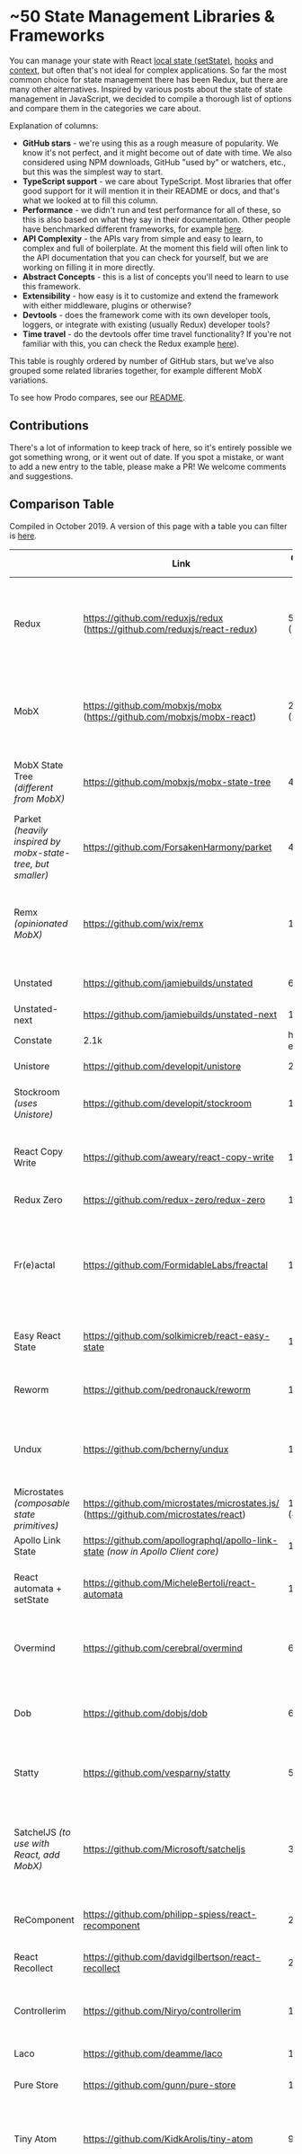 # ~50 State Management Libraries & Frameworks

You can manage your state with React [local state (setState)](https://reactjs.org/docs/state-and-lifecycle.html#adding-local-state-to-a-class), [hooks](https://reactjs.org/docs/hooks-intro.html) and [context](https://reactjs.org/docs/context.html), but often that's not ideal for complex applications. So far the most common choice for state management there has been Redux, but there are many other alternatives. Inspired by various posts about the state of state management in JavaScript, we decided to compile a thorough list of options and compare them in the categories we care about.

Explanation of columns:

- **GitHub stars** - we're using this as a rough measure of popularity. We know it's not perfect, and it might become out of date with time. We also considered using NPM downloads, GitHub "used by" or watchers, etc., but this was the simplest way to start.
- **TypeScript support** - we care about TypeScript. Most libraries that offer good support for it will mention it in their README or docs, and that's what we looked at to fill this column.
- **Performance** - we didn't run and test performance for all of these, so this is also based on what they say in their documentation. Other people have benchmarked different frameworks, for example [here](https://krausest.github.io/js-framework-benchmark/current.html).
- **API Complexity** - the APIs vary from simple and easy to learn, to complex and full of boilerplate. At the moment this field will often link to the API documentation that you can check for yourself, but we are working on filling it in more directly.
- **Abstract Concepts** - this is a list of concepts you'll need to learn to use this framework.
- **Extensibility** - how easy is it to customize and extend the framework with either middleware, plugins or otherwise?
- **Devtools** - does the framework come with its own developer tools, loggers, or integrate with existing (usually Redux) developer tools?
- **Time travel** - do the devtools offer time travel functionality? If you're not familiar with this, you can check the Redux example [here](https://medium.com/the-web-tub/time-travel-in-react-redux-apps-using-the-redux-devtools-5e94eba5e7c0)).

This table is roughly ordered by number of GitHub stars, but we’ve also grouped some related libraries together, for example different MobX variations.

To see how Prodo compares, see our [README](https://github.com/prodo-dev/prodo).

## Contributions

There's a lot of information to keep track of here, so it's entirely possible we got something wrong, or it went out of date. If you spot a mistake, or want to add a new entry to the table, please make a PR! We welcome comments and suggestions.

## Comparison Table

Compiled in October 2019. A version of this page with a table you can filter is [here](https://prodo-dev.github.io/state-management/).

|                                                             | Link                                                                                  | GitHub Stars   | TypeScript support                                                                                                                                                        | Performance                                                                                                                                                                                                                    | API Complexity                                                                                           | Abstract concepts                                                                         | Extensibility            | Devtools                                                              | Time travel |
| ----------------------------------------------------------- | ------------------------------------------------------------------------------------- | -------------- | ------------------------------------------------------------------------------------------------------------------------------------------------------------------------- | ------------------------------------------------------------------------------------------------------------------------------------------------------------------------------------------------------------------------------ | -------------------------------------------------------------------------------------------------------- | ----------------------------------------------------------------------------------------- | ------------------------ | --------------------------------------------------------------------- | ----------- |
| Redux                                                       | https://github.com/reduxjs/redux (https://github.com/reduxjs/react-redux)             | 51k (18.2k)    | https://redux.js.org/recipes/usage-with-typescript#usage-with-typescript (yes, but adds a fair bit of boilerplate/effort)                                                 | https://redux.js.org/faq/performance                                                                                                                                                                                           | https://redux.js.org/api/api-reference                                                                   | actions, action creators, reducers, store, dispatch, thunk, saga, observable…             | Middleware               | https://github.com/reduxjs/redux-devtools                             | yes         |
| MobX                                                        | https://github.com/mobxjs/mobx (https://github.com/mobxjs/mobx-react)                 | 20.7k (3.9k)   | not mentioned                                                                                                                                                             | Not discussed much in docs; a bit worse than Redux in https://krausest.github.io/js-framework-benchmark/current.html (looking at react-mobx, not mobx-jsx)                                                                     | https://mobx.js.org/refguide/api.html                                                                    | decorators, observable state, computed values, reactions, actions                         | not mentioned            | https://github.com/mobxjs/mobx-devtools                               | no          |
| MobX State Tree _(different from MobX)_                     | https://github.com/mobxjs/mobx-state-tree                                             | 4.8k           | “Typescript typings are included in the packages.”                                                                                                                        | "If you have a performance critical application that handles a huge amount of mutable data, you will probably be better off by using 'raw' MobX…”                                                                              | https://github.com/mobxjs/mobx-state-tree#api-overview                                                   | tree, node, type, state, model, actions, views                                            | Middleware               | Supports MobX DevTools, Reactotron or Redux                           | yes         |
| Parket _(heavily inspired by mobx-state-tree, but smaller)_ | https://github.com/ForsakenHarmony/parket                                             | 408            | not mentioned                                                                                                                                                             | not mentioned                                                                                                                                                                                                                  |                                                                                                          | proxies, symbols, decorators, observe, connect, unistore                                  | not mentioned            | no                                                                    | no          |
| Remx _(opinionated MobX)_                                   | https://github.com/wix/remx                                                           | 113            | not mentioned                                                                                                                                                             | talks about MobX but not specifically this library                                                                                                                                                                             | https://github.com/wix/remx#api                                                                          | implements redux (flux) architecture in MobX, state, getters, setters, connect            | want to avoid middleware | maybe MobX? + logger/debugger                                         | no          |
| Unstated                                                    | https://github.com/jamiebuilds/unstated                                               | 6.9k           | not mentioned much, some types exist                                                                                                                                      | not mentioned                                                                                                                                                                                                                  | “Simple”                                                                                                 | container, subscribe, provider                                                            | not mentioned            | debugger: https://github.com/sindresorhus/unstated-debug              | no          |
| Unstated-next                                               | https://github.com/jamiebuilds/unstated-next                                          | 1.5k           | written in typescript                                                                                                                                                     | Claims to be faster than Redux in the docs                                                                                                                                                                                     | Based on hooks, so should be easy to learn                                                               | container, hooks                                                                          | not mentioned            | no?                                                                   | no          |
| Constate                                                    | 2.1k                                                                                  | has an example | not mentioned                                                                                                                                                             | Simple (https://github.com/diegohaz/constate#api)                                                                                                                                                                              | hooks, context                                                                                           | not mentioned                                                                             | no                       | no                                                                    |
| Unistore                                                    | https://github.com/developit/unistore                                                 | 2.6k           | not mentioned                                                                                                                                                             | not mentioned                                                                                                                                                                                                                  | https://github.com/developit/unistore#api                                                                | store, actions                                                                            | not mentioned            | Supports Redux devtools extension                                     | ?           |
| Stockroom _(uses Unistore)_                                 | https://github.com/developit/stockroom                                                | 1.6k           | not mentioned                                                                                                                                                             | not mentioned much (performance demo)                                                                                                                                                                                          | https://github.com/developit/stockroom#api                                                               | unistore, worker, stockroom module                                                        | not mentioned            | no (although can use Redux devtools extension for Unistore?)          | no          |
| React Copy Write                                            | https://github.com/aweary/react-copy-write                                            | 1.8k           | not mentioned                                                                                                                                                             | not mentioned                                                                                                                                                                                                                  |                                                                                                          | immer, immutable state, mutate, optimized selector                                        | not mentioned            | no                                                                    | no          |
| Redux Zero                                                  | https://github.com/redux-zero/redux-zero                                              | 1.8k           | https://github.com/redux-zero/redux-zero#typescript                                                                                                                       | not mentioned                                                                                                                                                                                                                  |                                                                                                          | store, actions, no reducers                                                               | Middleware               | Yes + integrates with Redux DevTools                                  | ?           |
| Fr(e)actal                                                  | https://github.com/FormidableLabs/freactal                                            | 1.7k           | not mentioned                                                                                                                                                             | not mentioned                                                                                                                                                                                                                  | https://github.com/FormidableLabs/freactal#api-documentation                                             | provideState, injectState, effects, intermediate state, computed values, multiple states  | not mentioned            | no                                                                    | no          |
| Easy React State                                            | https://github.com/solkimicreb/react-easy-state                                       | 1.6k           | not mentioned                                                                                                                                                             | "It performs a bit better than MobX and similarly to Redux.” (https://github.com/krausest/js-framework-benchmark)                                                                                                              |                                                                                                          | store, view                                                                               | not mentioned            | no                                                                    | no          |
| Reworm                                                      | https://github.com/pedronauck/reworm                                                  | 1.4k           | has typings                                                                                                                                                               | not mentioned                                                                                                                                                                                                                  | Simple https://github.com/pedronauck/reworm)                                                             | provider, get & set, selector, subscribe                                                  | not mentioned            | no                                                                    | no          |
| Undux                                                       | https://github.com/bcherny/undux                                                      | 1.3k           | “Complete type-safety, no exceptions”                                                                                                                                     | not mentioned                                                                                                                                                                                                                  | Simple (get, set)                                                                                        | store, container, effects, subscriptions = Rx observables                                 | Plugins                  | Logger + Supports Redux DevTools extension                            | yes         |
| Microstates _(composable state primitives)_                 | https://github.com/microstates/microstates.js/ (https://github.com/microstates/react) | 1.3k (45)      | (different composable / transpilation free type system)                                                                                                                   | not mentioned                                                                                                                                                                                                                  |                                                                                                          | microstates, transitions, state machines                                                  | not mentioned            | no                                                                    | no          |
| Apollo Link State                                           | https://github.com/apollographql/apollo-link-state _(now in Apollo Client core)_      | 1.4k           | Apollo provides tools to generate types                                                                                                                                   |                                                                                                                                                                                                                                |                                                                                                          |                                                                                           |                          | https://github.com/apollographql/apollo-client-devtools               | no          |
| React automata + setState                                   | https://github.com/MicheleBertoli/react-automata                                      | 1.2k           | not mentioned                                                                                                                                                             | not mentioned                                                                                                                                                                                                                  | https://github.com/MicheleBertoli/react-automata#api                                                     | state machines, xstate, transition, Action, State                                         | not mentioned            | Can connect to Redux DevTools Extension (if using with Redux?)        | ?           |
| Overmind                                                    | https://github.com/cerebral/overmind                                                  | 680            | "Overmind is written in Typescript and it is written with a focus on you dedicating as little time as possible to help Typescript understand what your app is all about.” | (they don’t talk about perfomance much)                                                                                                                                                                                        | https://overmindjs.org/api/action?view=react&typescript=false                                            | state, actions, effects, operators                                                        | not mentioned            | yes                                                                   | no          |
| Dob                                                         | https://github.com/dobjs/dob                                                          | 651            | not mentioned                                                                                                                                                             | not mentioned                                                                                                                                                                                                                  |                                                                                                          | proxy, decorators: observable, inject, Connect, Action                                    | not mentioned            | https://github.com/dobjs/dob-react-devtools (also can bind to redux?) | no          |
| Statty                                                      | https://github.com/vesparny/statty                                                    | 519            | not mentioned                                                                                                                                                             | not mentioned                                                                                                                                                                                                                  | https://github.com/vesparny/statty                                                                       | Provider, State, selector, updater                                                        | not mentioned            | no                                                                    | no          |
| SatchelJS _(to use with React, add MobX)_                   | https://github.com/Microsoft/satcheljs                                                | 339            | Written in TypeScript, examples assume it                                                                                                                                 | “Satchel enables a very performant UI, only rerendering the minimal amount necessary. MobX makes UI updates very efficient by automatically detecting specifically what components need to rerender for a given state change.” |                                                                                                          | store, observer decorator, action creator, dispatch, murator, orchestrator, mutatorAction | not mentioned            | maybe MobX?                                                           | no          |
| ReComponent                                                 | https://github.com/philipp-spiess/react-recomponent                                   | 269            | “Comes with TypeScript definitions built-in.”                                                                                                                             | not mentioned                                                                                                                                                                                                                  | https://github.com/philipp-spiess/react-recomponent#api-reference                                        | reducer components, effects                                                               | not mentioned            | no                                                                    | no          |
| React Recollect                                             | https://github.com/davidgilbertson/react-recollect                                    | 250            | https://github.com/davidgilbertson/react-recollect#usage-with-typescript                                                                                                  | not mentioned                                                                                                                                                                                                                  | https://github.com/davidgilbertson/react-recollect#api                                                   | immutable store, collect, selector, updater                                               | not mentioned            | debugger                                                              | no          |
| Controllerim                                                | https://github.com/Niryo/controllerim                                                 | 196            | not mentioned                                                                                                                                                             | “Controllerim utilizes Mobx behind the scenes for all the performance boosts (Memoizes values, calculates dependencies and renders only when trully needed)”                                                                   | https://github.com/Niryo/controllerim#api                                                                | controller, observer                                                                      | not mentioned            | maybe MobX?                                                           | no          |
| Laco                                                        | https://github.com/deamme/laco                                                        | 162            | not mentioned                                                                                                                                                             | not mentioned                                                                                                                                                                                                                  | https://github.com/deamme/laco#api (inspired by redux and unstated)                                      | inferno, store, actions, subscribe                                                        |                          | Partially supports Redux devTools and React Native debugger           | yes         |
| Pure Store                                                  | https://github.com/gunn/pure-store                                                    | 102            | “It also works excellently with typescript.”                                                                                                                              | not mentioned                                                                                                                                                                                                                  | “Simple”                                                                                                 | store, update, subscribe                                                                  | not mentioned            | no                                                                    | no          |
| Tiny Atom                                                   | https://github.com/KidkArolis/tiny-atom                                               | 90             | not mentioned                                                                                                                                                             | “highly optimised with batched rerenders”                                                                                                                                                                                      | “tiny api - easy to understand, easy to adapt” (https://kidkarolis.github.io/tiny-atom/api-reference/)   | atom, actions, async actions, connect, provider, consumer, updater,                       | custom `evolve` hook     | Logger + Redux DevTools integration                                   |             |
| Alfa                                                        | https://github.com/lsm/alfa                                                           | 80             | not mentioned                                                                                                                                                             | “Fast – Alfa wraps your components with a thin layer. It introduces little to no performance impacts.”                                                                                                                         | “Only 4 functions/APIs to learn” (https://lsm.github.io/alfa/#/?id=api)                                  | inject, subscribe, provide, actions, dynamic keys, store                                  | not mentioned            | no                                                                    | no          |
| Reim                                                        | https://github.com/IniZio/reim                                                        | 79             | “Typing support for Typescript & Flow”                                                                                                                                    | not mentioned                                                                                                                                                                                                                  |                                                                                                          | immer, immutable state, store, snapshot, actions, State                                   | not mentioned            | Supports Redux Dev Tools                                              | ?           |
| React Recontext                                             | https://github.com/minhtc/react-recontext                                             | 78             | not mentioned                                                                                                                                                             | not mentioned                                                                                                                                                                                                                  | Simple (https://github.com/minhtc/react-recontext#api)                                                   | store, provider, actions, action creators, connect, dispatch                              | not mentioned            | Logger                                                                | no          |
| Pullstate                                                   | https://github.com/lostpebble/pullstate                                               | 75             | "Built with Typescript, providing a great dev experience if you're using it too.”                                                                                         | not mentioned                                                                                                                                                                                                                  |                                                                                                          | store, update, subscriptions, reactions, async actions, immer                             | not mentioned            | no                                                                    | no          |
| Dakpan                                                      | https://github.com/houfio/dakpan                                                      | 64             | “TypeScript types come bundled”                                                                                                                                           | not mentioned                                                                                                                                                                                                                  | https://dakpan.houf.io/usage.html                                                                        | hooks, actions                                                                            | not mentioned            | no                                                                    | no          |
| Hookstate                                                   | https://github.com/avkonst/hookstate                                                  | 44             | "First-class Typescript support. Complete type inferrence for any complexity of structures of managed state data. Full intellisense support tested in VS Code.”           | “Incredible performance based on unique method for tracking of used/rendered and updated state segments.” (https://hookstate.netlify.com/performance-demo-large-table …)                                                       |                                                                                                          | global, local and scoped state                                                            | Plugins                  | no                                                                    | no          |
| ClearX                                                      | https://github.com/Autodesk/clearx                                                    | 40             | not mentioned                                                                                                                                                             | not mentioned                                                                                                                                                                                                                  | https://github.com/Autodesk/clearx#api                                                                   | store, paths,                                                                             | not mentioned            | no                                                                    | no          |
| Refnux                                                      | https://github.com/algesten/refnux                                                    | 36             | not mentioned                                                                                                                                                             | not mentioned                                                                                                                                                                                                                  |                                                                                                          | like redux but functions instead of reducers                                              | not mentioned            | no                                                                    | no          |
| Stator                                                      | https://github.com/cs01/stator                                                        | 26             | not mentioned                                                                                                                                                             | not mentioned                                                                                                                                                                                                                  | “Intuitive, Small API: Similar to React's, with no boilerplate necessary” https://github.com/cs01/stator | store, subscriptions                                                                      | Middleware               | no                                                                    | no          |
| Hez                                                         | https://github.com/linq2js/hez                                                        | 21             | not mentioned                                                                                                                                                             | not mentioned                                                                                                                                                                                                                  |                                                                                                          | store, actions, hooks                                                                     | not mentioned            | no                                                                    | no          |
| Sunfish                                                     | https://github.com/tzilist/Sunfish                                                    | 17             | not mentioned                                                                                                                                                             | “Updating React can be expensive. Updates to state only happen when the developer deems it necessary.”                                                                                                                         | https://github.com/tzilist/Sunfish#api                                                                   | transaction, pipe                                                                         | not mentioned            | no                                                                    | no          |
| Elfi                                                        | https://github.com/madx/elfi                                                          | 16             | not mentioned                                                                                                                                                             | not mentioned                                                                                                                                                                                                                  | Simple                                                                                                   | store, dispatch, subscribe                                                                | Middleware               | Logger                                                                | no          |

Some other state-related libraries that haven't made it into the table:

- [baobab](https://github.com/Yomguithereal/baobab)
- [cycle-onionify](https://github.com/staltz/cycle-onionify)
- [freezer](https://github.com/arqex/freezer)
- [jetemit](https://github.com/uxitten/jetemit)
- [jumpsuit](https://github.com/jsonmaur/jumpsuit) (deprecated)
- [microstate](https://github.com/estrattonbailey/microstate) (archived)
- [reactObservableStore](https://github.com/taviroquai/ReactObservableStore)
- [react-contextual](https://github.com/drcmda/react-contextual)
- [react-refetch](https://github.com/heroku/react-refetch)
- [react-simplified](https://gitlab.com/eidheim/react-simplified)
- [ReduxX](https://github.com/msteckyefantis/reduxx) (taken down)
- [redux-lightweight](https://github.com/doniyor2109/redux-lightweight)
- [rematch](https://github.com/rematch/rematch)
- [rosmaro](https://rosmaro.js.org/)
